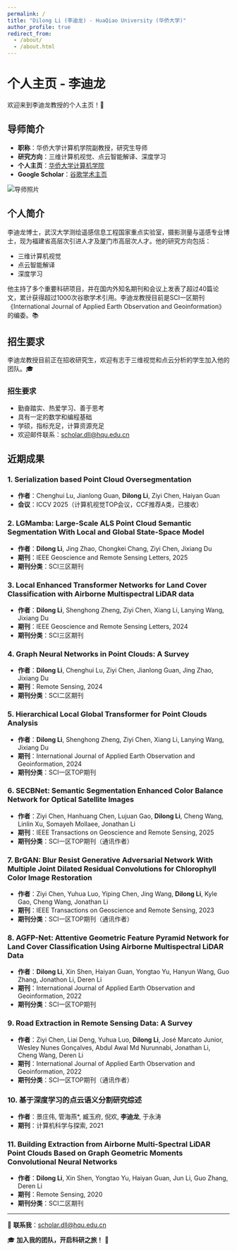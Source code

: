 ```yaml
---
permalink: /
title: "Dilong Li (李迪龙) - HuaQiao University (华侨大学)"
author_profile: true
redirect_from: 
  - /about/
  - /about.html
---
```


# 个人主页 - 李迪龙

欢迎来到李迪龙教授的个人主页！🚀

## 导师简介
- **职称**：华侨大学计算机学院副教授，研究生导师
- **研究方向**：三维计算机视觉、点云智能解译、深度学习
- **个人主页**：[华侨大学计算机学院](https://faculty.hqu.edu.cn/LDL1/zh_CN/index.htm)
- **Google Scholar**：[谷歌学术主页](https://scholar.google.com/citations?user=iXQEnHUAAAAJ&hl=zh-CN)

![导师照片](assets/images/ldl.jpeg)

## 个人简介
李迪龙博士，武汉大学测绘遥感信息工程国家重点实验室，摄影测量与遥感专业博士，现为福建省高层次引进人才及厦门市高层次人才。他的研究方向包括：
- 三维计算机视觉
- 点云智能解译
- 深度学习

他主持了多个重要科研项目，并在国内外知名期刊和会议上发表了超过40篇论文，累计获得超过1000次谷歌学术引用。李迪龙教授目前是SCI一区期刊《International Journal of Applied Earth Observation and Geoinformation》的编委。📚

## 招生要求
李迪龙教授目前正在招收研究生，欢迎有志于三维视觉和点云分析的学生加入他的团队。🎓

### 招生要求
- 勤奋踏实、热爱学习、善于思考
- 具有一定的数学和编程基础
- 学硕，指标充足，计算资源充足
- 欢迎邮件联系：[scholar.dll@hqu.edu.cn](mailto:scholar.dll@hqu.edu.cn)

## 近期成果

### 1. **Serialization based Point Cloud Oversegmentation**
   - **作者**：Chenghui Lu, Jianlong Guan, **Dilong Li**, Ziyi Chen, Haiyan Guan
   - **会议**：ICCV 2025（计算机视觉TOP会议，CCF推荐A类，已接收）

### 2. **LGMamba: Large-Scale ALS Point Cloud Semantic Segmentation With Local and Global State-Space Model**
   - **作者**：**Dilong Li**, Jing Zhao, Chongkei Chang, Ziyi Chen, Jixiang Du
   - **期刊**：IEEE Geoscience and Remote Sensing Letters, 2025
   - **期刊分类**：SCI三区期刊

### 3. **Local Enhanced Transformer Networks for Land Cover Classification with Airborne Multispectral LiDAR data**
   - **作者**：**Dilong Li**, Shenghong Zheng, Ziyi Chen, Xiang Li, Lanying Wang, Jixiang Du
   - **期刊**：IEEE Geoscience and Remote Sensing Letters, 2024
   - **期刊分类**：SCI三区期刊

### 4. **Graph Neural Networks in Point Clouds: A Survey**
   - **作者**：**Dilong Li**, Chenghui Lu, Ziyi Chen, Jianlong Guan, Jing Zhao, Jixiang Du
   - **期刊**：Remote Sensing, 2024
   - **期刊分类**：SCI二区期刊

### 5. **Hierarchical Local Global Transformer for Point Clouds Analysis**
   - **作者**：**Dilong Li**, Shenghong Zheng, Ziyi Chen, Xiang Li, Lanying Wang, Jixiang Du
   - **期刊**：International Journal of Applied Earth Observation and Geoinformation, 2024
   - **期刊分类**：SCI一区TOP期刊

### 6. **SECBNet: Semantic Segmentation Enhanced Color Balance Network for Optical Satellite Images**
   - **作者**：Ziyi Chen, Hanhuang Chen, Lujuan Gao, **Dilong Li**, Cheng Wang, Linlin Xu, Somayeh Mollaee, Jonathan Li
   - **期刊**：IEEE Transactions on Geoscience and Remote Sensing, 2025
   - **期刊分类**：SCI一区TOP期刊（通讯作者）

### 7. **BrGAN: Blur Resist Generative Adversarial Network With Multiple Joint Dilated Residual Convolutions for Chlorophyll Color Image Restoration**
   - **作者**：Ziyi Chen, Yuhua Luo, Yiping Chen, Jing Wang, **Dilong Li**, Kyle Gao, Cheng Wang, Jonathan Li
   - **期刊**：IEEE Transactions on Geoscience and Remote Sensing, 2023
   - **期刊分类**：SCI一区TOP期刊（通讯作者）

### 8. **AGFP-Net: Attentive Geometric Feature Pyramid Network for Land Cover Classification Using Airborne Multispectral LiDAR Data**
   - **作者**：**Dilong Li**, Xin Shen, Haiyan Guan, Yongtao Yu, Hanyun Wang, Guo Zhang, Jonathon Li, Deren Li
   - **期刊**：International Journal of Applied Earth Observation and Geoinformation, 2022
   - **期刊分类**：SCI一区TOP期刊

### 9. **Road Extraction in Remote Sensing Data: A Survey**
   - **作者**：Ziyi Chen, Liai Deng, Yuhua Luo, **Dilong Li**, José Marcato Junior, Wesley Nunes Gonçalves, Abdul Awal Md Nurunnabi, Jonathan Li, Cheng Wang, Deren Li
   - **期刊**：International Journal of Applied Earth Observation and Geoinformation, 2022
   - **期刊分类**：SCI一区TOP期刊（通讯作者）

### 10. **基于深度学习的点云语义分割研究综述**
   - **作者**：景庄伟, 管海燕*, 臧玉府, 倪欢, **李迪龙**, 于永涛
   - **期刊**：计算机科学与探索, 2021

### 11. **Building Extraction from Airborne Multi-Spectral LiDAR Point Clouds Based on Graph Geometric Moments Convolutional Neural Networks**
   - **作者**：**Dilong Li**, Xin Shen, Yongtao Yu, Haiyan Guan, Jun Li, Guo Zhang, Deren Li
   - **期刊**：Remote Sensing, 2020
   - **期刊分类**：SCI二区期刊

---

📧 **联系我**：[scholar.dll@hqu.edu.cn](mailto:scholar.dll@hqu.edu.cn)

🎓 **加入我的团队，开启科研之旅！** 🚀
